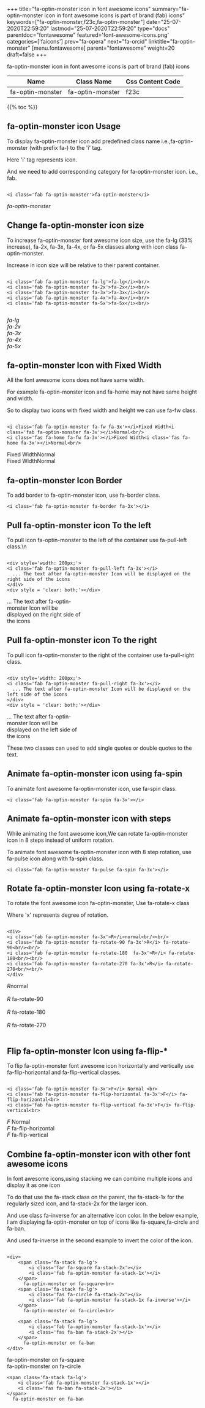 +++
title="fa-optin-monster icon in font awesome icons"
summary="fa-optin-monster icon in font awesome icons is part of brand (fab) icons"
keywords=["fa-optin-monster,f23c,fa-optin-monster"]
date="25-07-2020T22:59:20"
lastmod="25-07-2020T22:59:20"
type="docs"
parentdoc="fontawesome"
featured='font-awesome-icons.png'
categories=['faicons']
prev="fa-opera"
next="fa-orcid"
linktitle="fa-optin-monster"
[menu.fontawesome]
parent="fontawesome"
weight=20
draft=false
+++


fa-optin-monster icon in font awesome icons is part of brand (fab) icons

<div class='table-responsive'><table class='table'><thead><tr><th>Name</th><th>Class Name</th><th>Css Content Code</th></tr></thead><tbody><tr><td>fa-optin-monster</td><td>fa-optin-monster</td><td>f23c</td></tr></tbody></table></div>


{{% toc %}}


## fa-optin-monster icon Usage

To display fa-optin-monster icon add predefined class name i.e.,fa-optin-monster (with prefix fa-) to the 'i' tag.

Here 'i' tag represents icon.

And we need to add corresponding category for fa-optin-monster icon. i.e., fab.


```

<i class='fab fa-optin-monster'>fa-optin-monster</i>
```

<i class='fab fa-optin-monster'>fa-optin-monster</i>




## Change fa-optin-monster icon size
To increase fa-optin-monster font awesome icon size, use the fa-lg (33% increase), fa-2x, fa-3x, fa-4x, or fa-5x classes along with icon class fa-optin-monster.

Increase in icon size will be relative to their parent container. 

```

<i class='fab fa-optin-monster fa-lg'>fa-lg</i><br/>
<i class='fab fa-optin-monster fa-2x'>fa-2x</i><br/>
<i class='fab fa-optin-monster fa-3x'>fa-3x</i><br/>
<i class='fab fa-optin-monster fa-4x'>fa-4x</i><br/>
<i class='fab fa-optin-monster fa-5x'>fa-5x</i><br/>
            
```

<i class='fab fa-optin-monster fa-lg'>fa-lg</i><br/>
<i class='fab fa-optin-monster fa-2x'>fa-2x</i><br/>
<i class='fab fa-optin-monster fa-3x'>fa-3x</i><br/>
<i class='fab fa-optin-monster fa-4x'>fa-4x</i><br/>
<i class='fab fa-optin-monster fa-5x'>fa-5x</i><br/>
            



## fa-optin-monster Icon with Fixed Width 

All the font awesome icons does not have same width.

For example fa-optin-monster icon and fa-home may not have same height and width.

So to display two icons with fixed width and height we can use fa-fw class.


```

<i class='fab fa-optin-monster fa-fw fa-3x'></i>Fixed Width<i class='fab fa-optin-monster fa-3x'></i>Normal<br/>
<i class='fas fa-home fa-fw fa-3x'></i>Fixed Width<i class='fas fa-home fa-3x'></i>Normal<br/>
```

<i class='fab fa-optin-monster fa-fw fa-3x'></i>Fixed Width<i class='fab fa-optin-monster fa-3x'></i>Normal<br/>
<i class='fas fa-home fa-fw fa-3x'></i>Fixed Width<i class='fas fa-home fa-3x'></i>Normal<br/>



## fa-optin-monster Icon Border 

To add border to fa-optin-monster icon, use fa-border class.


```
<i class='fab fa-optin-monster fa-border fa-3x'></i>

```
<i class='fab fa-optin-monster fa-border fa-3x'></i>





## Pull fa-optin-monster icon To the left

To pull icon fa-optin-monster to the left of the container use fa-pull-left class.\n

```

<div style='width: 200px;'>
<i class='fab fa-optin-monster fa-pull-left fa-3x'></i>
  ... The text after fa-optin-monster Icon will be displayed on the right side of the icons
</div>
<div style = 'clear: both;'></div>
```

<div style='width: 200px;'>
<i class='fab fa-optin-monster fa-pull-left fa-3x'></i>
  ... The text after fa-optin-monster Icon will be displayed on the right side of the icons
</div>
<div style = 'clear: both;'></div>




## Pull fa-optin-monster icon To the right
To pull icon fa-optin-monster to the right of the container use fa-pull-right class.

```

<div style='width: 200px;'>
<i class='fab fa-optin-monster fa-pull-right fa-3x'></i>
  ... The text after fa-optin-monster Icon will be displayed on the left side of the icons
</div>
<div style = 'clear: both;'></div>
```

<div style='width: 200px;'>
<i class='fab fa-optin-monster fa-pull-right fa-3x'></i>
  ... The text after fa-optin-monster Icon will be displayed on the left side of the icons
</div>
<div style = 'clear: both;'></div>

These two classes can used to add single quotes or double quotes to the text.


## Animate fa-optin-monster icon using fa-spin
To animate font awesome fa-optin-monster icon, use fa-spin class.

```
<i class='fab fa-optin-monster fa-spin fa-3x'></i>
```
<i class='fab fa-optin-monster fa-spin fa-3x'></i>




## Animate fa-optin-monster icon with steps
While animating the font awesome icon,We can rotate fa-optin-monster icon in 8 steps instead of uniform rotation.

To animate font awesome fa-optin-monster icon with 8 step rotation, use fa-pulse icon along with fa-spin class.


```
<i class='fab fa-optin-monster fa-pulse fa-spin fa-3x'></i>

```
<i class='fab fa-optin-monster fa-pulse fa-spin fa-3x'></i>





## Rotate fa-optin-monster Icon using fa-rotate-x
To rotate the font awesome icon fa-optin-monster, Use fa-rotate-x class

Where 'x' represents degree of rotation.


```

<div>
<i class='fab fa-optin-monster fa-3x'>R</i>normal<br/><br/>
<i class='fab fa-optin-monster fa-rotate-90 fa-3x'>R</i> fa-rotate-90<br/><br/> 
<i class='fab fa-optin-monster fa-rotate-180  fa-3x'>R</i> fa-rotate-180<br/><br/> 
<i class='fab fa-optin-monster fa-rotate-270 fa-3x'>R</i> fa-rotate-270<br/><br/>
</div>
```

<div>
<i class='fab fa-optin-monster fa-3x'>R</i>normal<br/><br/>
<i class='fab fa-optin-monster fa-rotate-90 fa-3x'>R</i> fa-rotate-90<br/><br/> 
<i class='fab fa-optin-monster fa-rotate-180  fa-3x'>R</i> fa-rotate-180<br/><br/> 
<i class='fab fa-optin-monster fa-rotate-270 fa-3x'>R</i> fa-rotate-270<br/><br/>
</div>




## Flip fa-optin-monster Icon using fa-flip-*
To flip fa-optin-monster font awesome icon horizontally and vertically use fa-flip-horizontal and fa-flip-vertical classes. 

```

<i class='fab fa-optin-monster fa-3x'>F</i> Normal <br>
<i class='fab fa-optin-monster fa-flip-horizontal fa-3x'>F</i> fa-flip-horizontal<br>
<i class='fab fa-optin-monster fa-flip-vertical fa-3x'>F</i> fa-flip-vertical<br>
```

<i class='fab fa-optin-monster fa-3x'>F</i> Normal <br>
<i class='fab fa-optin-monster fa-flip-horizontal fa-3x'>F</i> fa-flip-horizontal<br>
<i class='fab fa-optin-monster fa-flip-vertical fa-3x'>F</i> fa-flip-vertical<br>




## Combine fa-optin-monster icon with other font awesome icons
In font awesome icons,using stacking we can combine multiple icons and display it as one icon 

To do that use the fa-stack class on the parent, the fa-stack-1x for the regularly sized icon, and fa-stack-2x for the larger icon.

And use class fa-inverse for an alternative icon color. 
In the below example, I am displaying fa-optin-monster on top of icons like fa-square,fa-circle and fa-ban.

And used fa-inverse in the second example to invert the color of the icon.

```

<div>
    <span class='fa-stack fa-lg'>
        <i class='far fa-square fa-stack-2x'></i>
        <i class='fab fa-optin-monster fa-stack-1x'></i>
    </span>
      fa-optin-monster on fa-square<br>
    <span class='fa-stack fa-lg'>
        <i class='fas fa-circle fa-stack-2x'></i>
        <i class='fab fa-optin-monster fa-stack-1x fa-inverse'></i>
    </span>
      fa-optin-monster on fa-circle<br>

    <span class='fa-stack fa-lg'>
        <i class='fab fa-optin-monster fa-stack-1x'></i>
        <i class='fas fa-ban fa-stack-2x'></i>
    </span>
      fa-optin-monster on fa-ban
</div>
```

<div>
    <span class='fa-stack fa-lg'>
        <i class='far fa-square fa-stack-2x'></i>
        <i class='fab fa-optin-monster fa-stack-1x'></i>
    </span>
      fa-optin-monster on fa-square<br>
    <span class='fa-stack fa-lg'>
        <i class='fas fa-circle fa-stack-2x'></i>
        <i class='fab fa-optin-monster fa-stack-1x fa-inverse'></i>
    </span>
      fa-optin-monster on fa-circle<br>

    <span class='fa-stack fa-lg'>
        <i class='fab fa-optin-monster fa-stack-1x'></i>
        <i class='fas fa-ban fa-stack-2x'></i>
    </span>
      fa-optin-monster on fa-ban
</div>






